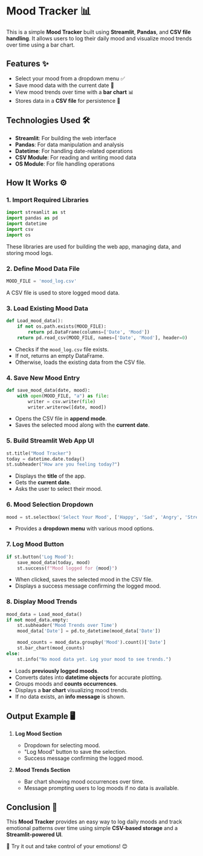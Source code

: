 # Mood Tracker 📊

This is a simple **Mood Tracker** built using **Streamlit**, **Pandas**, and **CSV file handling**. It allows users to log their daily mood and visualize mood trends over time using a bar chart.

## Features ✨
- Select your mood from a dropdown menu ✅
- Save mood data with the current date 📅
- View mood trends over time with a **bar chart** 📊
- Stores data in a **CSV file** for persistence 💾

## Technologies Used 🛠️
- **Streamlit**: For building the web interface
- **Pandas**: For data manipulation and analysis
- **Datetime**: For handling date-related operations
- **CSV Module**: For reading and writing mood data
- **OS Module**: For file handling operations

## How It Works ⚙️

### 1. Import Required Libraries
```python
import streamlit as st
import pandas as pd
import datetime
import csv
import os
```
These libraries are used for building the web app, managing data, and storing mood logs.

### 2. Define Mood Data File
```python
MOOD_FILE = 'mood_log.csv'
```
A CSV file is used to store logged mood data.

### 3. Load Existing Mood Data
```python
def Load_mood_data():
    if not os.path.exists(MOOD_FILE):
        return pd.DataFrame(columns=['Date', 'Mood'])
    return pd.read_csv(MOOD_FILE, names=['Date', 'Mood'], header=0)
```
- Checks if the `mood_log.csv` file exists.
- If not, returns an empty DataFrame.
- Otherwise, loads the existing data from the CSV file.

### 4. Save New Mood Entry
```python
def save_mood_data(date, mood):
    with open(MOOD_FILE, "a") as file:
        writer = csv.writer(file)
        writer.writerow([date, mood])
```
- Opens the CSV file in **append mode**.
- Saves the selected mood along with the **current date**.

### 5. Build Streamlit Web App UI
```python
st.title("Mood Tracker")
today = datetime.date.today()
st.subheader("How are you feeling today?")
```
- Displays the **title** of the app.
- Gets the **current date**.
- Asks the user to select their mood.

### 6. Mood Selection Dropdown
```python
mood = st.selectbox('Select Your Mood', ['Happy', 'Sad', 'Angry', 'Stressed', 'Anxious', 'Neutral', 'Excited', 'Tired', ""])
```
- Provides a **dropdown menu** with various mood options.

### 7. Log Mood Button
```python
if st.button('Log Mood'):
    save_mood_data(today, mood)
    st.success(f"Mood logged for {mood}")
```
- When clicked, saves the selected mood in the CSV file.
- Displays a success message confirming the logged mood.

### 8. Display Mood Trends
```python
mood_data = Load_mood_data()
if not mood_data.empty:
    st.subheader('Mood Trends over Time')
    mood_data['Date'] = pd.to_datetime(mood_data['Date'])
    
    mood_counts = mood_data.groupby('Mood').count()['Date']
    st.bar_chart(mood_counts)
else:
    st.info("No mood data yet. Log your mood to see trends.")
```
- Loads **previously logged moods**.
- Converts dates into **datetime objects** for accurate plotting.
- Groups moods and **counts occurrences**.
- Displays a **bar chart** visualizing mood trends.
- If no data exists, an **info message** is shown.

## Output Example 🖥️
1. **Log Mood Section**
   - Dropdown for selecting mood.
   - "Log Mood" button to save the selection.
   - Success message confirming the logged mood.

2. **Mood Trends Section**
   - Bar chart showing mood occurrences over time.
   - Message prompting users to log moods if no data is available.

## Conclusion 🎯
This **Mood Tracker** provides an easy way to log daily moods and track emotional patterns over time using simple **CSV-based storage** and a **Streamlit-powered UI**.

🚀 Try it out and take control of your emotions! 😊

